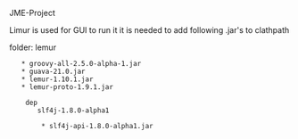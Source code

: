 JME-Project


Limur is used for GUI to run it it is needed to add following .jar's to clathpath

folder: lemur 


       * groovy-all-2.5.0-alpha-1.jar        
       * guava-21.0.jar        
       * lemur-1.10.1.jar        
       * lemur-proto-1.9.1.jar

        dep 
           slf4j-1.8.0-alpha1
        
            * slf4j-api-1.8.0-alpha1.jar
                

